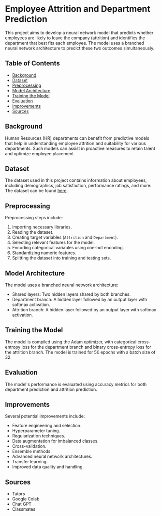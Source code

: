 # Employee Attrition and Department Prediction

This project aims to develop a neural network model that predicts whether employees are likely to leave the company (attrition) and identifies the department that best fits each employee. The model uses a branched neural network architecture to predict these two outcomes simultaneously.

## Table of Contents
- [Background](#background)
- [Dataset](#dataset)
- [Preprocessing](#preprocessing)
- [Model Architecture](#model-architecture)
- [Training the Model](#training-the-model)
- [Evaluation](#evaluation)
- [Improvements](#improvements)
- [Sources](#Sources)

## Background
Human Resources (HR) departments can benefit from predictive models that help in understanding employee attrition and suitability for various departments. Such models can assist in proactive measures to retain talent and optimize employee placement.

## Dataset
The dataset used in this project contains information about employees, including demographics, job satisfaction, performance ratings, and more. The dataset can be found [here](https://static.bc-edx.com/ai/ail-v-1-0/m19/lms/datasets/attrition.csv).

## Preprocessing
Preprocessing steps include:
1. Importing necessary libraries.
2. Reading the dataset.
3. Creating target variables (`Attrition` and `Department`).
4. Selecting relevant features for the model.
5. Encoding categorical variables using one-hot encoding.
6. Standardizing numeric features.
7. Splitting the dataset into training and testing sets.

## Model Architecture
The model uses a branched neural network architecture:
- Shared layers: Two hidden layers shared by both branches.
- Department branch: A hidden layer followed by an output layer with softmax activation.
- Attrition branch: A hidden layer followed by an output layer with softmax activation.

## Training the Model
The model is compiled using the Adam optimizer, with categorical cross-entropy loss for the department branch and binary cross-entropy loss for the attrition branch. The model is trained for 50 epochs with a batch size of 32.

## Evaluation
The model's performance is evaluated using accuracy metrics for both department prediction and attrition prediction.

## Improvements
Several potential improvements include:
- Feature engineering and selection.
- Hyperparameter tuning.
- Regularization techniques.
- Data augmentation for imbalanced classes.
- Cross-validation.
- Ensemble methods.
- Advanced neural network architectures.
- Transfer learning.
- Improved data quality and handling.

## Sources
- Tutors
- Google Colab
- Chat GPT
- Classmates
